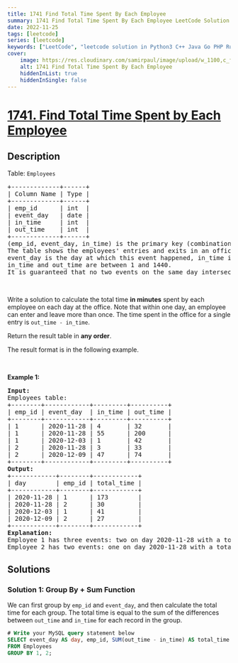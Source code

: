 ```yaml
---
title: 1741 Find Total Time Spent By Each Employee
summary: 1741 Find Total Time Spent By Each Employee LeetCode Solution Explained
date: 2022-11-25
tags: [leetcode]
series: [leetcode]
keywords: ["LeetCode", "leetcode solution in Python3 C++ Java Go PHP Ruby Swift TypeScript Rust C# JavaScript C", "1741 Find Total Time Spent By Each Employee LeetCode Solution Explained in all languages"]
cover:
    image: https://res.cloudinary.com/samirpaul/image/upload/w_1100,c_fit,co_rgb:FFFFFF,l_text:Arial_75_bold:1741 Find Total Time Spent By Each Employee - Solution Explained/problem-solving.webp
    alt: 1741 Find Total Time Spent By Each Employee
    hiddenInList: true
    hiddenInSingle: false
---
```



# [1741. Find Total Time Spent by Each Employee](https://leetcode.com/problems/find-total-time-spent-by-each-employee)


## Description

<p>Table: <code>Employees</code></p>

<pre>
+-------------+------+
| Column Name | Type |
+-------------+------+
| emp_id      | int  |
| event_day   | date |
| in_time     | int  |
| out_time    | int  |
+-------------+------+
(emp_id, event_day, in_time) is the primary key (combinations of columns with unique values) of this table.
The table shows the employees&#39; entries and exits in an office.
event_day is the day at which this event happened, in_time is the minute at which the employee entered the office, and out_time is the minute at which they left the office.
in_time and out_time are between 1 and 1440.
It is guaranteed that no two events on the same day intersect in time, and in_time &lt; out_time.
</pre>

<p>&nbsp;</p>

<p>Write a solution to calculate the total time <strong>in minutes</strong> spent by each employee on each day at the office. Note that within one day, an employee can enter and leave more than once. The time spent in the office for a single entry is <code>out_time - in_time</code>.</p>

<p>Return the result table in <strong>any order</strong>.</p>

<p>The result format is in the following example.</p>

<p>&nbsp;</p>
<p><strong class="example">Example 1:</strong></p>

<pre>
<strong>Input:</strong> 
Employees table:
+--------+------------+---------+----------+
| emp_id | event_day  | in_time | out_time |
+--------+------------+---------+----------+
| 1      | 2020-11-28 | 4       | 32       |
| 1      | 2020-11-28 | 55      | 200      |
| 1      | 2020-12-03 | 1       | 42       |
| 2      | 2020-11-28 | 3       | 33       |
| 2      | 2020-12-09 | 47      | 74       |
+--------+------------+---------+----------+
<strong>Output:</strong> 
+------------+--------+------------+
| day        | emp_id | total_time |
+------------+--------+------------+
| 2020-11-28 | 1      | 173        |
| 2020-11-28 | 2      | 30         |
| 2020-12-03 | 1      | 41         |
| 2020-12-09 | 2      | 27         |
+------------+--------+------------+
<strong>Explanation:</strong> 
Employee 1 has three events: two on day 2020-11-28 with a total of (32 - 4) + (200 - 55) = 173, and one on day 2020-12-03 with a total of (42 - 1) = 41.
Employee 2 has two events: one on day 2020-11-28 with a total of (33 - 3) = 30, and one on day 2020-12-09 with a total of (74 - 47) = 27.
</pre>

## Solutions

### Solution 1: Group By + Sum Function

We can first group by `emp_id` and `event_day`, and then calculate the total time for each group. The total time is equal to the sum of the differences between `out_time` and `in_time` for each record in the group.

<!-- tabs:start -->

```sql
# Write your MySQL query statement below
SELECT event_day AS day, emp_id, SUM(out_time - in_time) AS total_time
FROM Employees
GROUP BY 1, 2;
```

<!-- tabs:end -->

<!-- end -->
